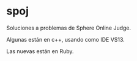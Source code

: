 # spoj
Soluciones a problemas de Sphere Online Judge.

Algunas están en c++, usando como IDE VS13.

Las nuevas están en Ruby.
